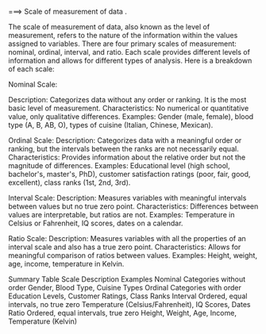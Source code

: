 

 ===> Scale of measurement of data .

The scale of measurement of data, also known as the level of measurement, refers to the nature of the information
within the values assigned to variables. There are four primary scales of measurement: nominal, ordinal, interval,
and ratio. Each scale provides different levels of information and allows for different types of analysis.
Here is a breakdown of each scale:

Nominal Scale:

Description: Categorizes data without any order or ranking. It is the most basic level of measurement.
Characteristics: No numerical or quantitative value, only qualitative differences.
Examples: Gender (male, female), blood type (A, B, AB, O), types of cuisine (Italian, Chinese, Mexican).

Ordinal Scale:
Description: Categorizes data with a meaningful order or ranking, but the intervals between the ranks are not necessarily equal.
Characteristics: Provides information about the relative order but not the magnitude of differences.
Examples: Educational level (high school, bachelor's, master's, PhD), customer satisfaction ratings (poor, fair, good, excellent), class ranks (1st, 2nd, 3rd).

Interval Scale:
Description: Measures variables with meaningful intervals between values but no true zero point.
Characteristics: Differences between values are interpretable, but ratios are not.
Examples: Temperature in Celsius or Fahrenheit, IQ scores, dates on a calendar.

Ratio Scale:
Description: Measures variables with all the properties of an interval scale and also has a true zero point.
Characteristics: Allows for meaningful comparison of ratios between values.
Examples: Height, weight, age, income, temperature in Kelvin.


Summary Table
Scale	Description	Examples
Nominal	Categories without order	Gender, Blood Type, Cuisine Types
Ordinal	Categories with order	Education Levels, Customer Ratings, Class Ranks
Interval	Ordered, equal intervals, no true zero	Temperature (Celsius/Fahrenheit), IQ Scores, Dates
Ratio	Ordered, equal intervals, true zero	Height, Weight, Age, Income, Temperature (Kelvin)
